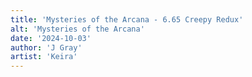```yaml
---
title: 'Mysteries of the Arcana - 6.65 Creepy Redux'
alt: 'Mysteries of the Arcana'
date: '2024-10-03'
author: 'J Gray'
artist: 'Keira'
---
```

